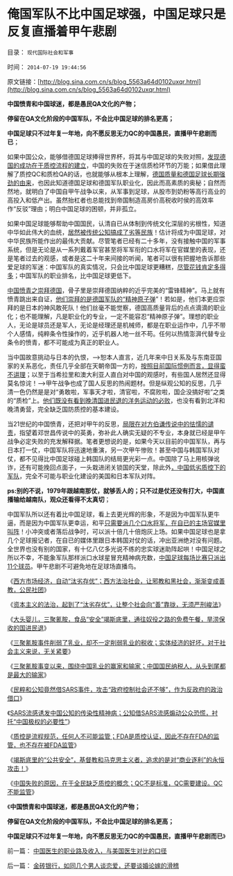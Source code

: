 # 俺国军队不比中国足球强，中国足球只是反复直播着甲午悲剧

目录： `现代国际社会和军事` 

时间： `2014-07-19 19:44:56` 

原文链接：[http://blog.sina.com.cn/s/blog_5563a64d0102uxqr.html](http://blog.sina.com.cn/s/blog_5563a64d0102uxqr.html)

**中国愤青和中国球迷，都是愚民QA文化的产物；**

**停留在QA文化阶段的中国军队，不会比中国足球的排名更高；**

**中国足球只不过年复一年地，向不愿反思无力QC的中国愚民，直播甲午悲剧而已**；

如果中国公众，能够借德国足球捧得世界杯，将其与中国足球的失败对照，[发现德国的成功在于质控流程的建立](../../../2014/7/14/德国足球将在未来20年，再捧世界杯2-4次，及中国文化的劣根性.md)，中国的失败在于迷信质检环节的万能；如果借此理解了质控QC和质检QA的话，也就能够从根本上理解，[德国质量和德国足球长期强劲的由来](../../../2014/7/9/理解德国思维，理解德国7：1胜巴西，理解中国改革的方法论.md)，也因此知道德国足球和德国军队职业化，因此而高素质的奥秘；自然而然地，就明白了中国自甲午战争以来，从军事到足球，从股市到奶粉等高行高业的高投入和低产出。虽然抬杠者也总能找到帝国制造高房价高税收时侯的高效率作“反驳”理由；明白中国足球的困顿，并非孤立。

如果中国足球能够帮助中国国民，认清自已从体制到传统文化深层的劣根性，知道中华如此伟大的血统，[居然被传统公知搞成了劣等民族](../../../2014/7/15/竭斯底里的“公共安全”，为极权主义的推进，提供了无穷的借口；.md)！估计将成为中国足球，对中华民族所能作出的最伟大贡献。尽管笔者已经有二十多年，没有接触中国的军事系统，但是无论是从一系列戴着军官甚至将军军衔的口水将军在官媒里的表现，还是笔者过去的观感，或者是这二十年来间接的听闻，笔者可以很有把握地告诉那些爱足球的军迷：中国军队的真实情况，只会比中国足球更糟糕，[尽管花钱肯定多得多](../../../2010/9/3/罗马高军费低津贴：真实的军费水平.md)；中国军队的职业排名，比中国足球更低下。

[中国愤青之崇拜德国](../../../2010/7/10/警惕“崇拜德国”的民族主义分子；所谓“德国意志”.md)，骨子里是崇拜德国纳粹的近乎完美的“雷锋精神”。马上就有愤青跳出来自证，[他们崇拜的是德国军队的“精神原子弹](../../../2010/7/10/中国传统愤青崇拜德国纳粹.md)”！若如是，他们本更应崇拜的是日本的神风敢死队！他们丝毫不能觉察，德国高质量背后的点点滴滴的职业化；也不能理解，凡是职业化的专业，一定不能容忍“精神原子弹”。理想的职业人，无论是球员还是军人，无论是经理还是机械师，都是在职业运作中，几乎不带个人感情，纯粹条令性操作的，近乎机器人地一丝不苟。任何以热情澎湃代替专业条令的愤青，都不可能成为真正的职业人。

当中国故意挑动与日本的仇恨，——>恕本人直言，近几年来中日关系及与东南亚国家的关系恶化，责任几乎全部在天朝帝国一方的，[按照目前国际惯例而言，显得蛮不讲理](../../../2012/10/30/从钓鱼岛之义，了解西人对契约，要约，诚信的常识.md)；以至于当希拉里和澳大利亚人直白对中国的观感时，有些国人居然还显得莫名惊诧！——>甲午战争也成了国人反思的热闹题材。但是纵观公知的反思，几乎清一色仍然是是对“勇敢啦，军事天才啦，清官啦，不腐败啦，国企没搞好啦”之类的“质检”上。[他们既没有看到晚清国进民退的洋务运动的必败](../../../2014/7/13/晚清崛起的失败，因为国进民退的洋务运动，自强不息.md)，也没有看到北洋和晚清勇营，完全缺乏国防质控的基本建设。

当21世纪的中国愤青，还把对甲午的反思，[局限在对方伯谦传说中的怯懦的谴责](../../../2011/8/18/冤杀方伯谦！.md)，指望着邓世昌传说中的英勇，弥补此人确实无疑的不专业，本身就已经是甲午战争必定失败的充发解释据。笔者更想说的是，如果今天以目前的中国军队，再与日本打一仗，中国军队将迅速地重演，另一次甲午惨败！甚至中国与韩国军队对仗，都不见得比中国足球碰上韩国队的结局更光彩一点。中国除了马上用核弹讹诈，还有可能挽回点面子，一头栽进闭关锁国的天堂，除此外[，中国低劣质控下的军队](../../../2009/12/6/中国传统文化与现代战争格格不入.md)，完全不可能与职业化建设的美国和日本军队对阵。

**ps:别的不说，1979年跟越南那仗，就够丢人的；只不过是仗还没有打大，中国直播输给越南队，观众还看得不太真切**；

中国军队所以还有着比中国足球，看上去更光辉的形象，不是因为中国军队更牛逼，而是因为中国军队更幸运，和平[只需要派几个口水将军，在自已的主场官媒里叫阵](../../../2009/12/8/加强国防不能依靠文学创作.md)！小冲突或者落后战争时，可以派十倍几十倍炮灰上场。如果中国足球也是拿几个足球报记者，在自已的媒体里跟日本韩国对仗的话，冲出亚洲绝对没有问题。全世界也没有别的国家，有十亿八亿多光说不练的忠实球迷助阵起哄！中国足球之所以不幸，不能象军队那样派口水球星冒充精神病充数，[中国足球每场比赛只派出11个球员](../../../2010/7/1/有什么样的球迷，就有什么样的中国足球.md)。甲午悲剧不可避免地在足球场直播鸟。

《[西方市场经济，自动“汰劣存优”；西方法治社会，让邪教和黑社会，渐渐变成善教，公民社团](../../../2014/6/25/为什么“洋人命贵，国民命贱”，必须“宁与洋人，勿与家奴”？.md)》

《[资本主义的法治，起到了“汰劣存优”，让整个社会向“善”靠拢，无须严刑峻法](../../../2014/6/26/资本主义的“逐利”缔造了空前善德的公民社会.md)》

《[大头婴儿，三聚氰胺，食品“安全”竭斯底里，通往奴役之路的免费午餐，旱涝保收的国进民退](../../../2014/6/28/损人不利已的愚民，损民不利已的公知，肥水不外流的国企.md)》

《[三聚氰胺事件削弱了乳业，却不一定削弱乳业的税收；实体经济的好坏，对于社会主义来说，无关紧要](../../../2014/6/30/三聚氰胺事变的好处，坏处，无所谓，及不同的衡量标准.md)》

《[三聚氰胺事变以来，围绕中国乳业的赢家和输家；中国国民纳税人，从头到尾都是最大的输家](../../../2014/7/2/三聚氰胺事变以来，围绕中国乳业的赢家和输家；.md)》

《[民粹和公知竟然借SARS事件，攻击“政府控制社会还不够”，作为反政府的政治借口](../../../2014/7/5/俺国民粹推动的国进民退，兼谈SARS事变后的竭斯底里.md)》

《[SARS流感诱发中国公知的传染性精神病；公知借SARS流感煽动公众恐慌，衬托“中国极权的必要性”](../../../2014/7/9/SARS流感诱发中国公知的传染性精神病.md)》

《[质控是流程规范，任何人不可能监管；FDA是质控认证，因此不存在FDA的监管，也不存在被FDA监管](../../../2014/7/14/中国官方和公知，都不能区别“质检vs质控”，及FDA；.md)》

《[竭斯底里的“公共安全”，基督教和马克思主义者，追求的是对“商业逐利”的永恒攻击！](../../../2014/7/15/竭斯底里的“公共安全”，为极权主义的推进，提供了无穷的借口；.md)》

《[中国失败的原因，在于全民缺乏质控的概念；QC不是标准，QC需要建设。QC不能监管](../../../2014/7/15/中国失败在于热衷质检，全民缺乏质控的常识.md)》

《**中国愤青和中国球迷，都是愚民QA文化的产物；**

**停留在QA文化阶段的中国军队，不会比中国足球的排名更高；**

**中国足球只不过年复一年地，向不愿反思无力QC的中国愚民，直播甲午悲剧而已**》

前一篇： [中国医生的职业路及收入，与美国医生对比的口径](../../../2014/7/23/中国医生的职业路及收入，与美国医生对比的口径.md)

后一篇： [金砖银行，如同几个男人谈恋爱，还要谈婚论嫁的滑稽](../../../2014/7/17/金砖银行，如同几个男人谈恋爱，还要谈婚论嫁的滑稽.md)

